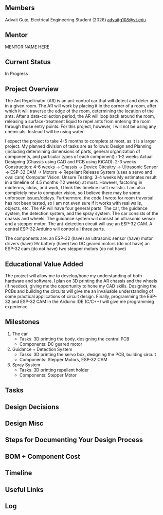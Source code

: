 ## Members
Advait Guje, Electrical Engineering Student (2028)
advaitg108@vt.edu

## Mentor
MENTOR NAME HERE

## Current Status
In Progress
## Project Overview

The Ant Repellinator (AR) is an ant-control car that will detect and deter ants in a given room. The AR will work by placing it in the corner of a room, after which it will traverse the edge of the room, determining the location of the ants. After a data-collection period, the AR will loop back around the room, releasing a surface-treatment liquid to repel ants from entering the room through those entry points. For this project, however, I will not be using any chemicals. Instead I will be using water.

<timeline>
I expect the project to take 4-5 months to complete at most, as it is a larger project. My planned division of tasks are as follows:
Design and Planning (including determining dimensions of parts, general organization of components, and particular types of each component) : 1-2 weeks
Actual Designing (Chassis using CAD and PCB using KiCAD): 2-3 weeks
Construction: 4-6 weeks
-> Chassis
-> Device Circuitry
    -> Ultrasonic Sensor
    -> ESP-32 CAM
    -> Motors
-> Repellant Release System (uses a servo and oval cam)
Computer Vision: Unsure
Testing: 3-4 weeks
  
<delays>
My estimates result in a timeline of 4.5 months (12 weeks) at most. However, factoring in midterms, clubs, and work, I think this timeline isn't realistic. I am also completely new to computer vision, so I believe there may be some unforseen issues/delays. Furthermore, the code I wrote for room traversal has not been tested, so I am not even sure if it works with real walls, objects, etc.

<components>
The AR will have four general parts: The car, the guidance system, the detection system, and the spray system. The car consists of the chassis and wheels. The guidance system will consist an ultrasonic sensor and a stepper motor. The ant-detection circuit will use an ESP-32 CAM. A central ESP-32 Arduino will control all three parts. 

The components are:
an ESP-32 (have)
an ultrasonic sensor (have)
motor drivers (have)
9V battery (have)
two DC geared motors (do not have)
an ESP-32 cam (do not have) 
two stepper motors (do not have)

## Educational Value Added

The project will allow me to develop/hone my understanding of both hardware and software. I plan on 3D printing the AR chassis and the wheels (if needed), giving me the opportunity to hone my CAD skills. Designing the PCBs and building the circuits will give me an invaluable understanding of some practical applications of circuit design. Finally, programming the ESP-32 and ESP-32 CAM in the Arduino IDE (C/C++) will give me programming experience. 

## Milestones
1. The car
   - Tasks: 3D printing the body, designing the central PCB
   - Components: DC geared motor
2. Guidance + Detection System
   - Tasks: 3D printing the servo box, designing the PCB, building circuit
   - Components: Stepper Motors, ESP-32 CAM
3. Spray System
   - Tasks: 3D printing repellent holder
   - Components: Stepper Motor

## Tasks

<!-- Your Text Here. You may work with your mentor on this later when they are assigned -->

## Design Decisions

<!-- Your Text Here. You may work with your mentor on this later when they are assigned -->

## Design Misc

<!-- Your Text Here. You may work with your mentor on this later when they are assigned -->

## Steps for Documenting Your Design Process

<!-- Your Text Here. You may work with your mentor on this later when they are assigned -->

## BOM + Component Cost

<!-- Your Text Here. You may work with your mentor on this later when they are assigned -->

## Timeline

<!-- Your Text Here. You may work with your mentor on this later when they are assigned -->

## Useful Links

<!-- Your Text Here. You may work with your mentor on this later when they are assigned -->

## Log

<!-- Your Text Here. You may work with your mentor on this later when they are assigned -->






